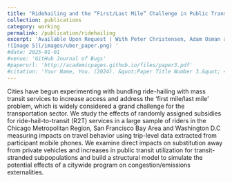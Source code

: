 ```yaml
---
title: "Ridehailing and the “First/Last Mile” Challenge in Public Transit: Experimental Evidence from a Ride-2-Connect Program "
collection: publications
category: working
permalink: /publication/ridehailing
excerpt: 'Available Upon Request | With Peter Christensen, Adam Osman and Lewis Lehe
![Image 5](/images/uber_paper.png) '
#date: 2025-01-01
#venue: 'GitHub Journal of Bugs'
#paperurl: 'http://academicpages.github.io/files/paper3.pdf'
#citation: 'Your Name, You. (2024). &quot;Paper Title Number 3.&quot; <i>GitHub Journal of Bugs</i>. 1(3).'
---
```


Cities have begun experimenting with bundling ride-hailing with mass transit services to increase access and address the ‘first mile/last mile' problem, which is widely considered a grand challenge for the transportation sector. We study the effects of randomly assigned subsidies for ride-hail-to-transit (R2T) services in a large sample of riders in the Chicago Metropolitan Region, San Francisco Bay Area and Washington D.C measuring impacts on travel behavior using trip-level data extracted from participant mobile phones. We examine direct impacts on substitution away from private vehicles and increases in public transit utilization for transit-stranded subpopulations and build a structural model to simulate the potential effects of a citywide program on congestion/emissions externalities. 

